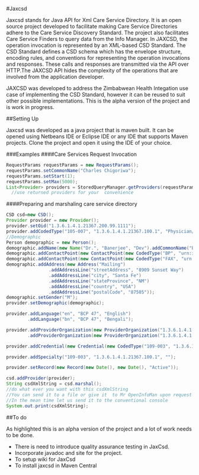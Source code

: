 #Jaxcsd

Jaxcsd stands for Java API for Xml Care Service Directory. It is an open source project developed to facilitate making Care Service Directories adhere to the Care Service Discovery Standard. The project also facilitates Care Service Finders to query data from the Info Manager. In JAXCSD, the operation invocation is represented by an XML-based CSD Standard. The CSD Standard defines a CSD schema which has the envelope structure, encoding rules, and conventions for representing the operation invocations and responses. These calls and responses are transmitted via the API over HTTP.The JAXCSD API hides the complexity of the operations that are involved from the application developer.


JAXCSD was developed to address the Zimbabwean Health Integation use case of implementing the CSD Standard, however it can be reused to suit other possible implementations. This is the alpha version of the project and is work in progress.



##Setting Up

Jaxcsd was developed as a java project that is maven built. It can be opened using Netbeans IDE or Eclipse IDE or any IDE that supports Maven projects. Clone the project and open it using the IDE of your choice.

###Examples
####Care Services Request Invocation
```java
RequestParams requestParams = new RequestParams();
requestParams.setCommonName("Charles Chigoriwa");
requestParams.setStart(1);
requestParams.setMax(5000);
List<Provider> providers = StoredQueryManager.getProviders(requestParams, "http://192.168.1.23:8984/CSD/csr/mohcc/careServicesRequest");
  //use returned providers for your  convenience
```
####Preparing and marshaling care service directory 
```java
CSD csd=new CSD();
Provider provider = new Provider();
provider.setOid("1.3.6.1.4.1.21367.200.99.1111");
provider.addCodedType("105-007", "1.3.6.1.4.1.21367.100.1", "Physician/Medical Oncology");
//Demographic
Person demographic = new Person();
demographic.addName(new Name("Dr.", "Banerjee", "Dev").addCommonName("Banargee, Dev"));
demographic.addContactPoint(new ContactPoint(new CodedType("BP", "urn:ihe:iti:csd:2013:contactPoint", "555-777-1111")));
demographic.addContactPoint(new ContactPoint(new CodedType("FAX", "urn:ihe:iti:csd:2013:contactPoint", "555-888-1111")));
demographic.addAddress(new Address("Mailing")
                .addAddressLine("streetAddress", "8909 Sunset Way")
                .addAddressLine("city", "Santa Fe")
                .addAddressLine("stateProvince", "NM")
                .addAddressLine("country", "USA")
                .addAddressLine("postalCode", "87505"));
demographic.setGender("M");
provider.setDemographic(demographic);

provider.addLanguage("en", "BCP 47", "English")
        .addLanguage("bn", "BCP 47", "Bengali");

provider.addProviderOrganization(new ProviderOrganization("1.3.6.1.4.1.21367.200.99.1"))
        .addProviderOrganization(new ProviderOrganization("1.3.6.1.4.1.21367.200.99.3"));

provider.addCredential(new Credential(new CodedType("109-003", "1.3.6.1.4.1.21367.100.1"), "108-001", "Connectathon_Manager", JaxCsdUtil.toDateFromIsoShortString("2013-12-01"), null));

provider.addSpecialty("109-003", "1.3.6.1.4.1.21367.100.1", "");

provider.setRecord(new Record(new Date(), new Date(), "Active"));

csd.addProvider(provider);
String csdXmlString = csd.marshal();
//do what ever you want with this csdXmlString
//You can send it to a file or give it  to Mr OpenInfoMan upon request
//In the mean time let us send it to the conventional console
System.out.print(csdXmlString);


```



##To do

As highlighted this is an alpha version of the project and a lot of work needs to be done.

* There is need to introduce quality assurance testing in JaxCsd.
* Incorporate javadoc and site for the project. 
* To setup wiki for JaxCsd
* To install jaxcsd in Maven Central
